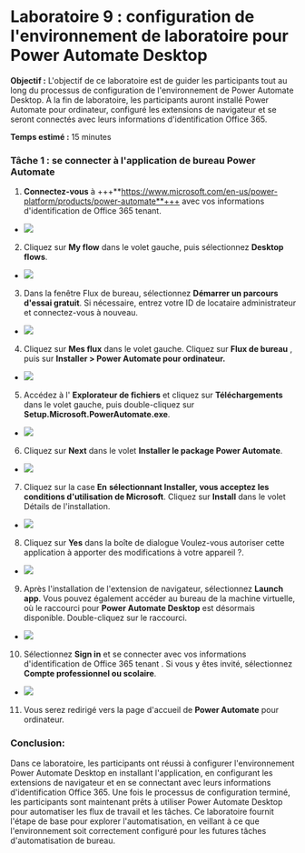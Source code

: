 # Laboratoire 9 : configuration de l'environnement de laboratoire pour Power Automate Desktop

**Objectif :** L'objectif de ce laboratoire est de guider les
participants tout au long du processus de configuration de
l'environnement de Power Automate Desktop. À la fin de laboratoire, les
participants auront installé Power Automate pour ordinateur, configuré
les extensions de navigateur et se seront connectés avec leurs
informations d'identification Office 365.

**Temps estimé :** 15 minutes

### Tâche 1 : se connecter à l'application de bureau Power Automate

1.  **Connectez-vous** à
    +++**https://www.microsoft.com/en-us/power-platform/products/power-automate**+++
    avec vos informations d'identification de Office 365 tenant.

- ![](./media/image1.png)

2.  Cliquez sur **My flow** dans le volet gauche, puis sélectionnez
    **Desktop flows**.

- ![](./media/image2.png)

3.  Dans la fenêtre Flux de bureau, sélectionnez **Démarrer un parcours
    d'essai gratuit**. Si nécessaire, entrez votre ID de locataire
    administrateur et connectez-vous à nouveau.

- ![](./media/image3.png)

4.  Cliquez sur **Mes flux** dans le volet gauche. Cliquez sur **Flux de
    bureau** , puis sur **Installer \> Power Automate pour ordinateur.**

- ![](./media/image4.png)

5.  Accédez à l' **Explorateur de fichiers** et cliquez sur
    **Téléchargements** dans le volet gauche, puis double-cliquez sur
    **Setup.Microsoft.PowerAutomate.exe**.

- ![](./media/image5.png)

6.  Cliquez sur **Next** dans le volet **Installer le package Power
    Automate**.

- ![](./media/image6.png)

7.  Cliquez sur la case **En** **sélectionnant Installer, vous acceptez
    les conditions d'utilisation de Microsoft**. Cliquez sur **Install**
    dans le volet Détails de l'installation.

- ![](./media/image7.png)

8.  Cliquez sur **Yes** dans la boîte de dialogue Voulez-vous autoriser
    cette application à apporter des modifications à votre appareil ?.

- ![](./media/image8.png)

9.  Après l'installation de l'extension de navigateur, sélectionnez
    **Launch app**. Vous pouvez également accéder au bureau de la
    machine virtuelle, où le raccourci pour **Power Automate Desktop**
    est désormais disponible. Double-cliquez sur le raccourci.

- ![](./media/image9.png)

10. Sélectionnez **Sign in** et se connecter avec vos informations
    d'identification de Office 365 tenant . Si vous y êtes invité,
    sélectionnez **Compte professionnel ou scolaire**.

- ![](./media/image10.png)

11. Vous serez redirigé vers la page d'accueil de **Power Automate**
    pour ordinateur.

### Conclusion:

Dans ce laboratoire, les participants ont réussi à configurer
l'environnement Power Automate Desktop en installant l'application, en
configurant les extensions de navigateur et en se connectant avec leurs
informations d'identification Office 365. Une fois le processus de
configuration terminé, les participants sont maintenant prêts à utiliser
Power Automate Desktop pour automatiser les flux de travail et les
tâches. Ce laboratoire fournit l'étape de base pour explorer
l'automatisation, en veillant à ce que l'environnement soit correctement
configuré pour les futures tâches d'automatisation de bureau.
